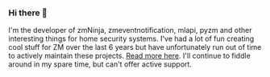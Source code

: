 ### Hi there 👋

I'm the developer of zmNinja, zmeventnotification, mlapi, pyzm and other interesting things for home security systems. I've had a lot of fun creating cool stuff for ZM over the last 6 years but have unfortunately run out of time to actively maintain these projects. [Read more here](https://forums.zoneminder.com/viewtopic.php?f=33&t=30996). I'll continue to fiddle around in my spare time, but can't offer active support.

<!--
**pliablepixels/pliablepixels** is a ✨ _special_ ✨ repository because its `README.md` (this file) appears on your GitHub profile.

Here are some ideas to get you started:

- 🔭 I’m currently working on ...
- 🌱 I’m currently learning ...
- 👯 I’m looking to collaborate on ...
- 🤔 I’m looking for help with ...
- 💬 Ask me about ...
- 📫 How to reach me: ...
- 😄 Pronouns: ...
- ⚡ Fun fact: ...
-->

